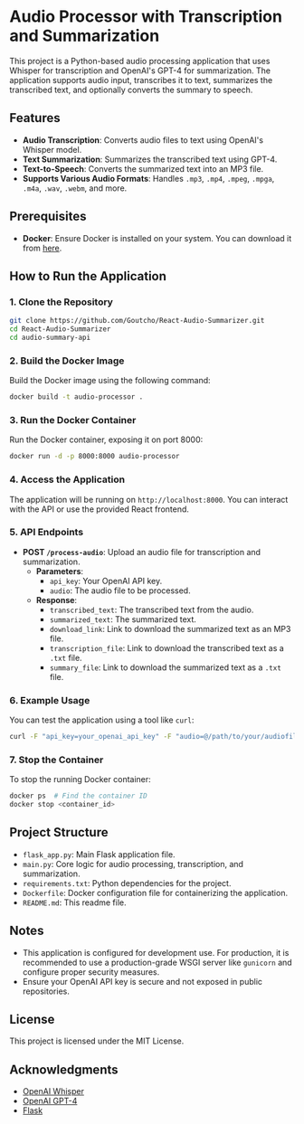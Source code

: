 # Audio Processor with Transcription and Summarization

This project is a Python-based audio processing application that uses Whisper for transcription and OpenAI's GPT-4 for summarization. The application supports audio input, transcribes it to text, summarizes the transcribed text, and optionally converts the summary to speech.

## Features

- **Audio Transcription**: Converts audio files to text using OpenAI's Whisper model.
- **Text Summarization**: Summarizes the transcribed text using GPT-4.
- **Text-to-Speech**: Converts the summarized text into an MP3 file.
- **Supports Various Audio Formats**: Handles `.mp3`, `.mp4`, `.mpeg`, `.mpga`, `.m4a`, `.wav`, `.webm`, and more.

## Prerequisites

- **Docker**: Ensure Docker is installed on your system. You can download it from [here](https://www.docker.com/products/docker-desktop).

## How to Run the Application

### 1. Clone the Repository

```bash
git clone https://github.com/Goutcho/React-Audio-Summarizer.git
cd React-Audio-Summarizer
cd audio-summary-api
```

### 2. Build the Docker Image

Build the Docker image using the following command:

```bash
docker build -t audio-processor .
```

### 3. Run the Docker Container

Run the Docker container, exposing it on port 8000:

```bash
docker run -d -p 8000:8000 audio-processor
```

### 4. Access the Application

The application will be running on `http://localhost:8000`. You can interact with the API or use the provided React frontend.

### 5. API Endpoints

- **POST `/process-audio`**: Upload an audio file for transcription and summarization.
  - **Parameters**:
    - `api_key`: Your OpenAI API key.
    - `audio`: The audio file to be processed.
  - **Response**:
    - `transcribed_text`: The transcribed text from the audio.
    - `summarized_text`: The summarized text.
    - `download_link`: Link to download the summarized text as an MP3 file.
    - `transcription_file`: Link to download the transcribed text as a `.txt` file.
    - `summary_file`: Link to download the summarized text as a `.txt` file.

### 6. Example Usage

You can test the application using a tool like `curl`:

```bash
curl -F "api_key=your_openai_api_key" -F "audio=@/path/to/your/audiofile.webm" http://localhost:8000/process-audio
```

### 7. Stop the Container

To stop the running Docker container:

```bash
docker ps  # Find the container ID
docker stop <container_id>
```

## Project Structure

- `flask_app.py`: Main Flask application file.
- `main.py`: Core logic for audio processing, transcription, and summarization.
- `requirements.txt`: Python dependencies for the project.
- `Dockerfile`: Docker configuration file for containerizing the application.
- `README.md`: This readme file.

## Notes

- This application is configured for development use. For production, it is recommended to use a production-grade WSGI server like `gunicorn` and configure proper security measures.
- Ensure your OpenAI API key is secure and not exposed in public repositories.

## License

This project is licensed under the MIT License.

## Acknowledgments

- [OpenAI Whisper](https://github.com/openai/whisper)
- [OpenAI GPT-4](https://openai.com/)
- [Flask](https://flask.palletsprojects.com/)
